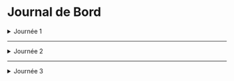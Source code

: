 # Journal de Bord
<details>
  <summary>Journée 1</summary>

  
  - Création des classes
  - Recherche des paramètres d'entrées
  - fonction de simulation de la distribution des clients


</details>

---

<details>
  <summary>Journée 2</summary>

  - Amélioration du code 
  - Implementation / visualisation de graphes
  - Recherche et finalisation des paramétres de sorties
  - Ajout de nouveau paramétres d'entrés (distance, gouts)



</details>

---

<details>
  <summary>Journée 3</summary>

  - Amelioration de la fonction 'Appeal'
  - Paramètres de sorties (taux de satisfactions -> mange dans le restaurants qu'il aime ?, budget restant, temps en file d'attente)


</details>
